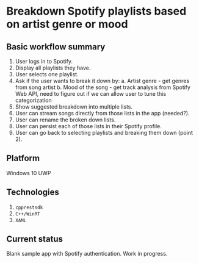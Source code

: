 # Breakdown Spotify playlists based on artist genre or mood

## Basic workflow summary

1. User logs in to Spotify.
2. Display all playlists they have.
3. User selects one playlist.
4. Ask if the user wants to break it down by: 
	a. Artist genre - get genres from song artist
	b. Mood of the song - get track analysis from Spotify Web API, need to figure out if we can allow user to tune this categorization
5. Show suggested breakdown into multiple lists.
6. User can stream songs directly from those lists in the app (needed?).
7. User can rename the broken down lists.
8. User can persist each of those lists in their Spotify profile. 
9. User can go back to selecting playlists and breaking them down (point 2).

## Platform

Windows 10 UWP

## Technologies

1. `cpprestsdk`
2. `C++/WinRT`
3. `XAML`

## Current status

Blank sample app with Spotify authentication. Work in progress.